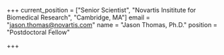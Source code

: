 +++
current_position = ["Senior Scientist", "Novartis Insititute for Biomedical Research", "Cambridge, MA"]
email = "jason.thomas@novartis.com"
name = "Jason Thomas, Ph.D."
position = "Postdoctoral Fellow"

+++

